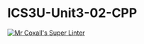 # ICS3U-Unit3-02-CPP

[![Mr Coxall's Super Linter](https://github.com/maliksalem1/ICS3U-Unit3-02-CPP/workflows/Mr%20Coxall's%20Super%20Linter/badge.svg)](https://github.com/maliksalem1/ICS3U-Unit3-02-CPP/actions/)
